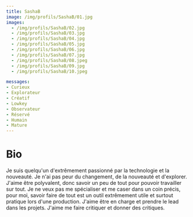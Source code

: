 ```yaml
---
title: SashaB
image: /img/profils/SashaB/01.jpg
images:
  - /img/profils/SashaB/02.jpg
  - /img/profils/SashaB/03.jpg
  - /img/profils/SashaB/04.jpg
  - /img/profils/SashaB/05.jpg
  - /img/profils/SashaB/06.jpg
  - /img/profils/SashaB/07.jpg
  - /img/profils/SashaB/08.jpeg
  - /img/profils/SashaB/09.jpg
  - /img/profils/SashaB/10.jpeg

messages:
- Curieux
- Explorateur
- Créatif
- Lowkey
- Observateur
- Réservé
- Humain
- Mature
---
```



# Bio

Je suis quelqu'un d'extrêmement passionné par la technologie et la nouveauté. Je n'ai pas peur du changement, de la nouveauté et d'explorer. J'aime être polyvalent, donc savoir un peu de tout pour pouvoir travailler sur tout. Je ne veux pas me spécialiser et me caser dans un coin précis, pour moi, savoir faire de tout est un outil extrêmement utile et surtout pratique lors d'une production. J'aime être en charge et prendre le lead dans les projets. J'aime me faire critiquer et donner des critiques.
